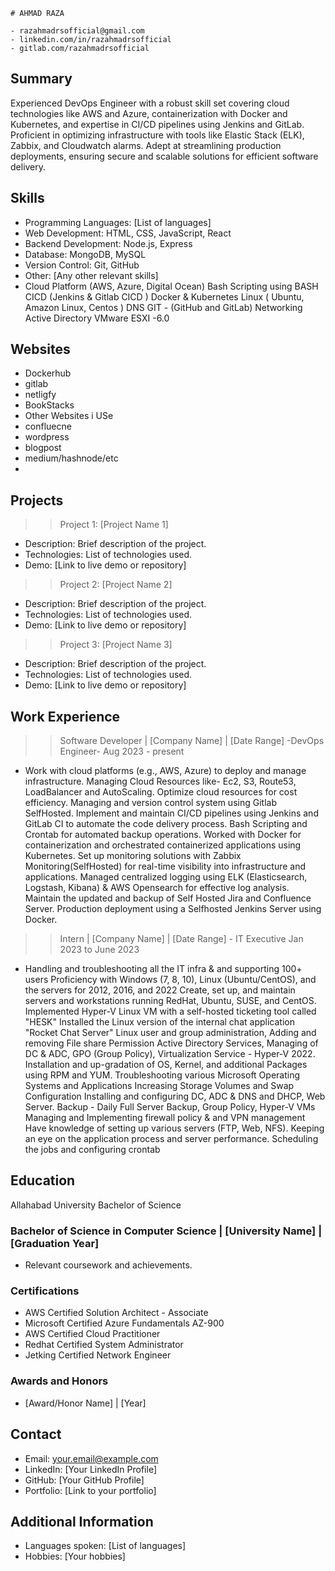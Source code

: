 ```
# AHMAD RAZA
```
```
- razahmadrsofficial@gmail.com
- linkedin.com/in/razahmadrsofficial
- gitlab.com/razahmadrsofficial
```
## Summary
Experienced DevOps Engineer with a robust skill set covering cloud technologies like AWS and Azure,
containerization with Docker and Kubernetes, and expertise in CI/CD pipelines using Jenkins and GitLab.
Proficient in optimizing infrastructure with tools like Elastic Stack (ELK), Zabbix, and Cloudwatch alarms.
Adept at streamlining production deployments, ensuring secure and scalable solutions for efficient
software delivery.


## Skills
- Programming Languages: [List of languages]
- Web Development: HTML, CSS, JavaScript, React
- Backend Development: Node.js, Express
- Database: MongoDB, MySQL
- Version Control: Git, GitHub
- Other: [Any other relevant skills]
- Cloud Platform (AWS, Azure, Digital Ocean)
Bash Scripting using BASH
CICD (Jenkins & Gitlab CICD )
Docker & Kubernetes
Linux ( Ubuntu, Amazon Linux, Centos )
DNS
GIT - (GitHub and GitLab)
Networking
Active Directory
VMware ESXI -6.0

## Websites
 - Dockerhub
 - gitlab
 - netligfy
 - BookStacks
 - Other Websites i USe
 - confluecne
 - wordpress
 - blogpost
 - medium/hashnode/etc
 - 




## Projects

>> Project 1: [Project Name 1]
- Description: Brief description of the project.
- Technologies: List of technologies used.
- Demo: [Link to live demo or repository]

>> Project 2: [Project Name 2]
- Description: Brief description of the project.
- Technologies: List of technologies used.
- Demo: [Link to live demo or repository]

>> Project 3: [Project Name 3]
- Description: Brief description of the project.
- Technologies: List of technologies used.
- Demo: [Link to live demo or repository]

## Work Experience

>> Software Developer | [Company Name] | [Date Range] -DevOps Engineer- Aug 2023 - present
- Work with cloud platforms (e.g., AWS, Azure) to deploy and manage infrastructure.
Managing Cloud Resources like- Ec2, S3, Route53, LoadBalancer and AutoScaling.
Optimize cloud resources for cost efficiency.
Managing and version control system using Gitlab SelfHosted.
Implement and maintain CI/CD pipelines using Jenkins and GitLab CI to automate the code
delivery process.
Bash Scripting and Crontab for automated backup operations.
Worked with Docker for containerization and orchestrated containerized applications using
Kubernetes.
Set up monitoring solutions with Zabbix Monitoring(SelfHosted) for real-time visibility into
infrastructure and applications.
Managed centralized logging using ELK (Elasticsearch, Logstash, Kibana) & AWS Opensearch for
effective log analysis.
Maintain the updated and backup of Self Hosted Jira and Confluence Server.
Production deployment using a Selfhosted Jenkins Server using Docker.

>> Intern | [Company Name] | [Date Range] - IT Executive Jan 2023 to June 2023
- Handling and troubleshooting all the IT infra & and supporting 100+ users
Proficiency with Windows (7, 8, 10), Linux (Ubuntu/CentOS), and the servers for 2012, 2016, and
2022
Create, set up, and maintain servers and workstations running RedHat, Ubuntu, SUSE, and CentOS.
Implemented Hyper-V Linux VM with a self-hosted ticketing tool called "HESK"
Installed the Linux version of the internal chat application "Rocket Chat Server"
Linux user and group administration, Adding and removing File share Permission
Active Directory Services, Managing of DC & ADC, GPO (Group Policy),
Virtualization Service - Hyper-V 2022.
Installation and up-gradation of OS, Kernel, and additional Packages using RPM and YUM.
Troubleshooting various Microsoft Operating Systems and Applications
Increasing Storage Volumes and Swap Configuration
Installing and configuring DC, ADC & DNS and DHCP, Web Server.
Backup - Daily Full Server Backup, Group Policy, Hyper-V VMs
Managing and Implementing firewall policy & and VPN management
Have knowledge of setting up various servers (FTP, Web, NFS).
Keeping an eye on the application process and server performance.
Scheduling the jobs and configuring crontab


## Education
Allahabad University
Bachelor of Science

### Bachelor of Science in Computer Science | [University Name] | [Graduation Year]
- Relevant coursework and achievements.

### Certifications
- AWS Certified Solution Architect - Associate
- Microsoft Certified Azure Fundamentals AZ-900
- AWS Certified Cloud Practitioner
- Redhat Certified System Administrator
- Jetking Certified Network Engineer

### Awards and Honors
- [Award/Honor Name] | [Year]

## Contact
- Email: your.email@example.com
- LinkedIn: [Your LinkedIn Profile]
- GitHub: [Your GitHub Profile]
- Portfolio: [Link to your portfolio]

## Additional Information
- Languages spoken: [List of languages]
- Hobbies: [Your hobbies]
